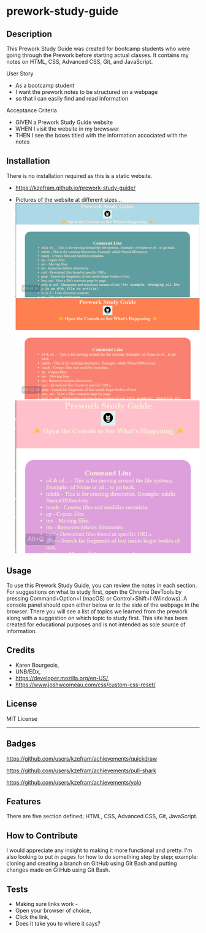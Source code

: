 # prework-study-guide

## Description

This Prework Study Guide was created for bootcamp students who were going through the Prework before starting actual classes. It contains my notes on HTML, CSS, Advanced CSS, Git, and JavaScript.

User Story

- As a bootcamp student
- I want the prework notes to be structured on a webpage
- so that I can easily find and read information

Acceptance Criteria

- GIVEN a Prework Study Guide website
- WHEN I visit the website in my browswer
- THEN I see the boxes titled with the information accociated with the notes

## Installation

There is no installation required as this is a static website.

- https://kzefram.github.io/prework-study-guide/

- Pictures of the website at different sizes...
  ![ScreenShot of the wwebsite at full screeen.](./assets/lrgscreensite.png)
  ![ScreenShot of the website at tablet size.](./assets/medscreenshot.png)
  ![ScreenShot of the website at phone size](./assets/smlscreenshot.png)

## Usage

To use this Prework Study Guide, you can review the notes in each section. For suggestions on what to study first, open the Chrome DevTools by pressing Command+Option+I (macOS) or Control+Shift+I (Windows). A console panel should open either below or to the side of the webpage in the browser. There you will see a list of topics we learned from the prework along with a suggestion on which topic to study first. This site has been created for educational purposes and is not intended as sole source of information.

## Credits

- Karen Bourgeois,
- UNB/EDx,
- https://developer.mozilla.org/en-US/,
- https://www.joshwcomeau.com/css/custom-css-reset/

## License

MIT License

---

## Badges

https://github.com/users/kzefram/achievements/quickdraw

https://github.com/users/kzefram/achievements/pull-shark

https://github.com/users/kzefram/achievements/yolo

## Features

There are five section defined; HTML, CSS, Advanced CSS, Git, JavaScript.

## How to Contribute

I would appreciate any insight to making it more functional and pretty. I'm also looking to put in pages for how to do something step by step; example: cloning and creating a branch on GitHub using Git Bash and putting changes made on GitHub using Git Bash.

## Tests

- Making sure links work -
- Open your browser of choice,
- Click the link,
- Does it take you to where it says?
